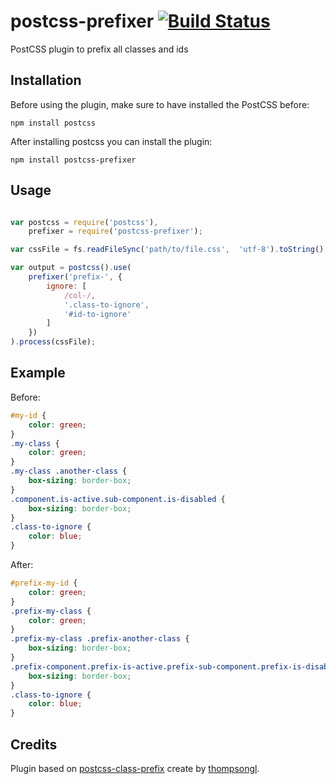 # postcss-prefixer [![Build Status](https://travis-ci.org/marceloucker/postcss-prefixer.svg?branch=master)](https://travis-ci.org/marceloucker/postcss-prefixer)
PostCSS plugin to prefix all classes and ids

## Installation

Before using the plugin, make sure to have installed the PostCSS before:

`npm install postcss`

After installing postcss you can install the plugin:

`npm install postcss-prefixer`


## Usage

```js

var postcss = require('postcss'),
    prefixer = require('postcss-prefixer');

var cssFile = fs.readFileSync('path/to/file.css',  'utf-8').toString();

var output = postcss().use(
    prefixer('prefix-', {
        ignore: [
            /col-/,
            '.class-to-ignore',
            '#id-to-ignore'
        ]
    })
).process(cssFile);    

```

## Example

Before:  
```css
#my-id {
    color: green;
}
.my-class {
    color: green;
}
.my-class .another-class {
    box-sizing: border-box;
}
.component.is-active.sub-component.is-disabled {
    box-sizing: border-box;
}
.class-to-ignore {
    color: blue;
}
```

After:  

```css
#prefix-my-id {
    color: green;
}
.prefix-my-class {
    color: green;
}
.prefix-my-class .prefix-another-class {
    box-sizing: border-box;
}
.prefix-component.prefix-is-active.prefix-sub-component.prefix-is-disabled {
    box-sizing: border-box;
}
.class-to-ignore {
    color: blue;
}
```


## Credits

 Plugin based on [postcss-class-prefix](https://github.com/thompsongl/postcss-class-prefix) create by [thompsongl](https://github.com/thompsongl).

